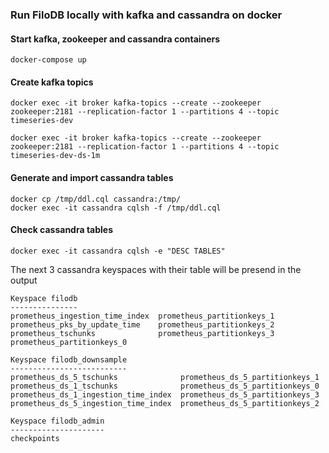### Run FiloDB locally with kafka and cassandra on docker

#### Start kafka, zookeeper and cassandra containers
```
docker-compose up
```

#### Create kafka topics 
```
docker exec -it broker kafka-topics --create --zookeeper zookeeper:2181 --replication-factor 1 --partitions 4 --topic timeseries-dev
```
```
docker exec -it broker kafka-topics --create --zookeeper zookeeper:2181 --replication-factor 1 --partitions 4 --topic timeseries-dev-ds-1m
```

#### Generate and import cassandra tables 
```
docker cp /tmp/ddl.cql cassandra:/tmp/
docker exec -it cassandra cqlsh -f /tmp/ddl.cql
```

#### Check cassandra tables
```
docker exec -it cassandra cqlsh -e "DESC TABLES"
```

The next 3 cassandra keyspaces with their table will be presend in the output
```
Keyspace filodb
---------------
prometheus_ingestion_time_index  prometheus_partitionkeys_1
prometheus_pks_by_update_time    prometheus_partitionkeys_2
prometheus_tschunks              prometheus_partitionkeys_3
prometheus_partitionkeys_0     

Keyspace filodb_downsample
--------------------------
prometheus_ds_5_tschunks              prometheus_ds_5_partitionkeys_1
prometheus_ds_1_tschunks              prometheus_ds_5_partitionkeys_0
prometheus_ds_1_ingestion_time_index  prometheus_ds_5_partitionkeys_3
prometheus_ds_5_ingestion_time_index  prometheus_ds_5_partitionkeys_2

Keyspace filodb_admin
---------------------
checkpoints
```
